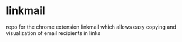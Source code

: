 # linkmail
repo for the chrome extension linkmail which allows easy copying and visualization of email recipients in links

